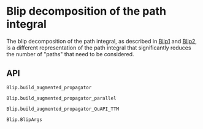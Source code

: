 # Blip decomposition of the path integral
The blip decomposition of the path integral, as described in [Blip1](https://aip.scitation.org/doi/10.1063/1.4896736) and [Blip2](https://dx.doi.org/10.1063/1.4979197), is a different representation of the path integral that significantly reduces the number of "paths" that need to be considered.

## API
```@docs
Blip.build_augmented_propagator
```

```@docs
Blip.build_augmented_propagator_parallel
```

```@docs
Blip.build_augmented_propagator_QuAPI_TTM
```

```@docs
Blip.BlipArgs
```